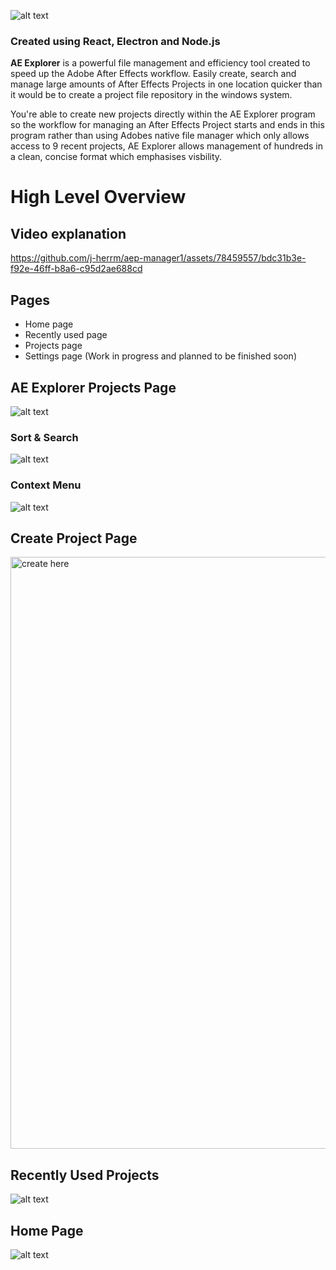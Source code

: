 ![alt text](https://github.com/j-herrm/aep-manager1/blob/test-branch/readme%20files/img/Banner.jpg)

<h3>Created using React, Electron and Node.js</h3>

**AE Explorer** is a powerful file management and efficiency tool created to speed up the Adobe After Effects workflow. Easily create, search and manage large amounts of After Effects Projects in one location quicker than it would be to create a project file repository in the windows system.

You're able to create new projects directly within the AE Explorer program so the workflow for managing an After Effects Project
starts and ends in this program rather than using Adobes native file manager which only allows access to 9 recent projects, AE Explorer allows management of hundreds in a clean, concise format which emphasises visbility.

<h1>High Level Overview</h1>

<h2>Video explanation </h2>

https://github.com/j-herrm/aep-manager1/assets/78459557/bdc31b3e-f92e-46ff-b8a6-c95d2ae688cd


<h2>Pages</h2>

<ul>
  <li>Home page</li>
  <li>Recently used page</li>
  <li>Projects page</li>
  <li>Settings page (Work in progress and planned to be finished soon)</li>
</ul>


<h2>AE Explorer Projects Page</h2>

![alt text](https://github.com/j-herrm/aep-manager1/blob/test-branch/readme%20files/img/gif50.jpg)

<h3>Sort & Search</h3>

![alt text](https://github.com/j-herrm/aep-manager1/blob/test-branch/readme%20files/img/Sort%20view.PNG)

<h3>Context Menu</h3>

![alt text](https://github.com/j-herrm/aep-manager1/blob/test-branch/readme%20files/img/gif40.jpg)

<h2>Create Project Page</h2>

<img width="947" alt="create here" src="https://github.com/j-herrm/aep-manager1/assets/78459557/e38cc949-d350-4b7a-8231-11ff2a5d31bb">

<h2>Recently Used Projects</h2>

![alt text](https://github.com/j-herrm/aep-manager1/blob/test-branch/readme%20files/img/Recently%20Used%20Page.PNG)

<h2>Home Page</h2>

![alt text](https://github.com/j-herrm/aep-manager1/blob/test-branch/readme%20files/img/Home%20Page.PNG)





